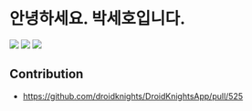 # 안녕하세요. 박세호입니다.

<div style="display:flex; flex-direction:column; align-items:flex-start;">
    <div>
      <img src="https://img.shields.io/badge/JAVASCRIPT-F7DF1E?style=for-the-badge&logo=JavaScript&logoColor=black">
      <img src="https://img.shields.io/badge/TYPESCRIPT-3178C6?style=for-the-badge&logo=TypeScript&logoColor=white">
      <img src="https://img.shields.io/badge/REACT-61DAFB?style=for-the-badge&logo=React&logoColor=black">
    </div> 
</div>

## Contribution
- https://github.com/droidknights/DroidKnightsApp/pull/525
